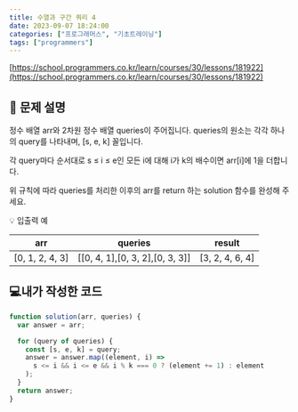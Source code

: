 ```yaml
---
title: 수열과 구간 쿼리 4
date: 2023-09-07 18:24:00
categories: ["프로그래머스", "기초트레이닝"]
tags: ["programmers"]
---
```


[https://school.programmers.co.kr/learn/courses/30/lessons/181922](https://school.programmers.co.kr/learn/courses/30/lessons/181922)

## 📔 문제 설명

정수 배열 arr와 2차원 정수 배열 queries이 주어집니다. queries의 원소는 각각 하나의 query를 나타내며, [s, e, k] 꼴입니다.

각 query마다 순서대로 s ≤ i ≤ e인 모든 i에 대해 i가 k의 배수이면 arr[i]에 1을 더합니다.

위 규칙에 따라 queries를 처리한 이후의 arr를 return 하는 solution 함수를 완성해 주세요.

💡 입출력 예

|       arr       |             queries             |     result      |
| :-------------: | :-----------------------------: | :-------------: |
| [0, 1, 2, 4, 3] | [[0, 4, 1],[0, 3, 2],[0, 3, 3]] | [3, 2, 4, 6, 4] |

## 💻내가 작성한 코드

```js
function solution(arr, queries) {
  var answer = arr;

  for (query of queries) {
    const [s, e, k] = query;
    answer = answer.map((element, i) =>
      s <= i && i <= e && i % k === 0 ? (element += 1) : element
    );
  }
  return answer;
}
```
